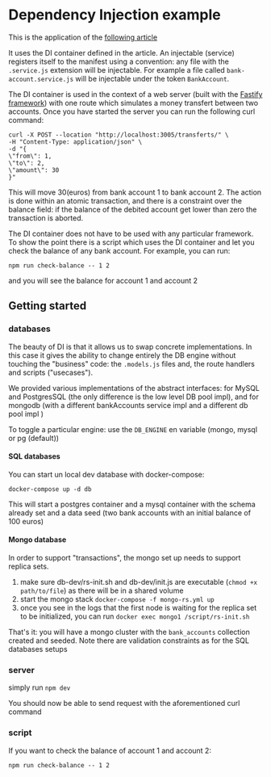 # Dependency Injection example

This is the application of the [following article]()

It uses the DI container defined in the article. An injectable (service) registers itself to the manifest using a convention:
any file with the ``.service.js`` extension will be injectable. For example a file called ``bank-account.service.js`` will be injectable under the token ``BankAccount``.  

The DI container is used in the context of a web server (built with the [Fastify framework](https://www.fastify.io/)) with one route which simulates a money transfert between two accounts. Once you have started the server you can run the following curl command:

```shell
curl -X POST --location "http://localhost:3005/transferts/" \
-H "Content-Type: application/json" \
-d "{
\"from\": 1,
\"to\": 2,
\"amount\": 30
}"
```

This will move 30(euros) from bank account 1 to bank account 2. 
The action is done within an atomic transaction, and there is a constraint over the balance field: if the balance of the debited account get lower than zero the transaction is aborted.

The DI container does not have to be used with any particular framework. To show the point there is a script which uses the DI container and let you check the balance of any bank account. For example, you can run: 

``npm run check-balance -- 1 2``

and you will see the balance for account 1 and account 2

## Getting started

### databases

The beauty of DI is that it allows us to swap concrete implementations. In this case it gives the ability to change entirely the DB engine without touching the "business" code: the ```.models.js``` files and, the route handlers and scripts ("usecases").

We provided various implementations of the abstract interfaces: for MySQL and PostgresSQL (the only difference is the low level DB pool impl), and for mongodb (with a different bankAccounts service impl and a different db pool impl )

To toggle a particular engine: use the ``DB_ENGINE`` en variable (mongo, mysql or pg (default))

#### SQL databases

You can start un local dev database with docker-compose:

``docker-compose up -d db``

This will start a postgres container and a mysql container with the schema already set and a data seed (two bank accounts with an initial balance of 100 euros)

#### Mongo database

In order to support "transactions", the mongo set up needs to support replica sets.

1. make sure db-dev/rs-init.sh and db-dev/init.js are executable (``chmod +x path/to/file``) as there will be in a shared volume
2. start the mongo stack ``docker-compose -f mongo-rs.yml up``
3. once you see in the logs that the first node is waiting for the replica set to be initialized, you can run ``docker exec mongo1 /script/rs-init.sh``

That's it: you will have a mongo cluster with the ``bank_accounts`` collection created and seeded. Note there are validation constraints as for the SQL databases setups 

### server

simply run ``npm dev``

You should now be able to send request with the aforementioned curl command

### script

If you want to check the balance of account 1 and account 2:

``npm run check-balance -- 1 2``
